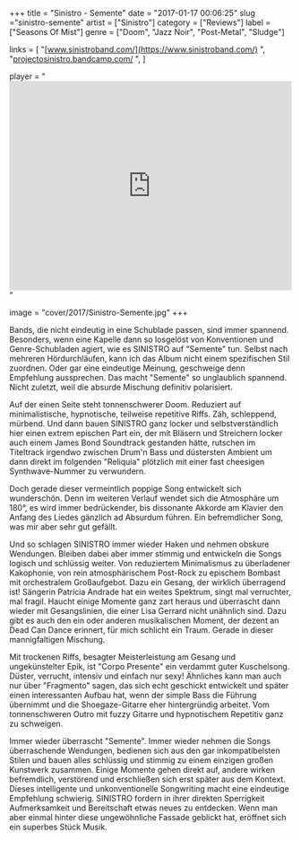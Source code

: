 +++
title = "Sinistro - Semente"
date = "2017-01-17 00:06:25"
slug ="sinistro-semente"
artist = ["Sinistro"]
category = ["Reviews"]
label = ["Seasons Of Mist"]
genre = ["Doom", "Jazz Noir", "Post-Metal", "Sludge"]

links = [
    "[www.sinistroband.com/](https://www.sinistroband.com/)  ",
    "[projectosinistro.bandcamp.com/](https://projectosinistro.bandcamp.com/)  ",
]

player = "<iframe style='border: 0; width: 100%; height: 373px;' src='https://bandcamp.com/EmbeddedPlayer/album=2650049396/size=large/bgcol=333333/linkcol=ffffff/artwork=none/transparent=true/' seamless><a href='http://projectosinistro.bandcamp.com/album/semente'>Semente by Sinistro</a></iframe>"

image = "cover/2017/Sinistro-Semente.jpg"
+++

Bands, die nicht eindeutig in eine Schublade passen, sind immer spannend. Besonders, wenn eine Kapelle dann so losgelöst von Konventionen und Genre-Schubladen agiert, wie es SINISTRO auf "Semente" tun. Selbst nach mehreren Hördurchläufen, kann ich das Album nicht einem spezifischen Stil zuordnen. Oder gar eine eindeutige Meinung, geschweige denn Empfehlung aussprechen. Das macht "Semente" so unglaublich spannend. Nicht zuletzt, weil die absurde Mischung definitiv polarisiert.

Auf der einen Seite steht tonnenschwerer Doom. Reduziert auf minimalistische, hypnotische, teilweise repetitive Riffs. Zäh, schleppend, mürbend. Und dann bauen SINISTRO ganz locker und selbstverständlich hier einen extrem epischen Part ein, der mit Bläsern und Streichern locker auch einem James Bond Soundtrack gestanden hätte, rutschen im Titeltrack irgendwo zwischen Drum'n Bass und düstersten Ambient um dann direkt im folgenden "Reliquia" plötzlich mit einer fast cheesigen Synthwave-Nummer zu verwundern.

Doch gerade dieser vermeintlich poppige Song entwickelt sich wunderschön. Denn im weiteren Verlauf wendet sich die Atmosphäre um 180°, es wird immer bedrückender, bis dissonante Akkorde am Klavier den Anfang des Liedes gänzlich ad Absurdum führen. Ein befremdlicher Song, was mir aber sehr gut gefällt.

Und so schlagen SINISTRO immer wieder Haken und nehmen obskure Wendungen. Bleiben dabei aber immer stimmig und entwickeln die Songs logisch und schlüssig weiter. Von reduziertem Minimalismus zu überladener Kakophonie, von rein atmosphärischem Post-Rock zu epischem Bombast mit orchestralem Großaufgebot. Dazu ein Gesang, der wirklich überragend ist! Sängerin Patrícia Andrade hat ein weites Spektrum, singt mal verruchter, mal fragil. Haucht einige Momente ganz zart heraus und überrascht dann wieder mit Gesangslinien, die einer Lisa Gerrard nicht unähnlich sind. Dazu gibt es auch den ein oder anderen musikalischen Moment, der dezent an Dead Can Dance erinnert, für mich schlicht ein Traum. Gerade in dieser mannigfaltigen Mischung.

Mit trockenen Riffs, besagter Meisterleistung am Gesang und ungekünstelter Epik, ist "Corpo Presente" ein verdammt guter Kuschelsong. Düster, verrucht, intensiv und einfach nur sexy! Ähnliches kann man auch nur über "Fragmento" sagen, das sich echt geschickt entwickelt und später einen interessanten Aufbau hat, wenn der simple Bass die Führung übernimmt und die Shoegaze-Gitarre eher hintergründig arbeitet. Vom tonnenschweren Outro mit fuzzy Gitarre und hypnotischem Repetitiv ganz zu schweigen.

Immer wieder überrascht "Semente". Immer wieder nehmen die Songs überraschende Wendungen, bedienen sich aus den gar inkompatibelsten Stilen und bauen alles schlüssig und stimmig zu einem einzigen großen Kunstwerk zusammen. Einige Momente gehen direkt auf, andere wirken befremdlich, verstörend und erschließen sich erst später aus dem Kontext. Dieses intelligente und unkonventionelle Songwriting macht eine eindeutige Empfehlung schwierig. SINISTRO fordern in ihrer direkten Sperrigkeit Aufmerksamkeit und Bereitschaft etwas neues zu entdecken. Wenn man aber einmal hinter diese ungewöhnliche Fassade geblickt hat, eröffnet sich ein superbes Stück Musik.
